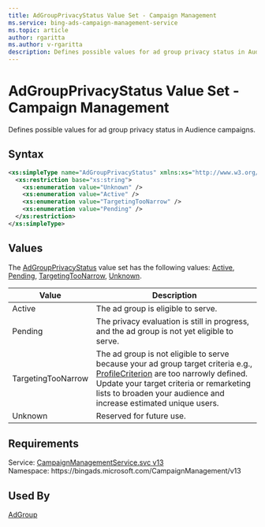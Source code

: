 ```yaml
---
title: AdGroupPrivacyStatus Value Set - Campaign Management
ms.service: bing-ads-campaign-management-service
ms.topic: article
author: rgaritta
ms.author: v-rgaritta
description: Defines possible values for ad group privacy status in Audience campaigns.
---
```

# AdGroupPrivacyStatus Value Set - Campaign Management
Defines possible values for ad group privacy status in Audience campaigns.

## Syntax
```xml
<xs:simpleType name="AdGroupPrivacyStatus" xmlns:xs="http://www.w3.org/2001/XMLSchema">
  <xs:restriction base="xs:string">
    <xs:enumeration value="Unknown" />
    <xs:enumeration value="Active" />
    <xs:enumeration value="TargetingTooNarrow" />
    <xs:enumeration value="Pending" />
  </xs:restriction>
</xs:simpleType>
```

## <a name="values"></a>Values

The [AdGroupPrivacyStatus](adgroupprivacystatus.md) value set has the following values: [Active](#active), [Pending](#pending), [TargetingTooNarrow](#targetingtoonarrow), [Unknown](#unknown).

|Value|Description|
|-----------|---------------|
|<a name="active"></a>Active|The ad group is eligible to serve.|
|<a name="pending"></a>Pending|The privacy evaluation is still in progress, and the ad group is not yet eligible to serve.|
|<a name="targetingtoonarrow"></a>TargetingTooNarrow|The ad group is not eligible to serve because your ad group target criteria e.g., [ProfileCriterion](profilecriterion.md) are too narrowly defined. Update your target criteria or remarketing lists to broaden your audience and increase estimated unique users.|
|<a name="unknown"></a>Unknown|Reserved for future use.|

## Requirements
Service: [CampaignManagementService.svc v13](https://campaign.api.bingads.microsoft.com/Api/Advertiser/CampaignManagement/v13/CampaignManagementService.svc)  
Namespace: https\://bingads.microsoft.com/CampaignManagement/v13  

## Used By
[AdGroup](adgroup.md)  
